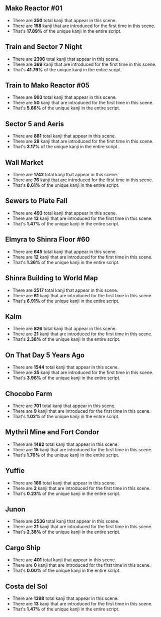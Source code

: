 Mako Reactor #01
---
* There are **350** total kanji that appear in this scene.
* There are **158** kanji that are introduced for the first time in this scene.
* That's **17.89%** of the unique kanji in the entire script.

Train and Sector 7 Night
---
* There are **2396** total kanji that appear in this scene.
* There are **369** kanji that are introduced for the first time in this scene.
* That's **41.79%** of the unique kanji in the entire script.

Train to Mako Reactor #05
---
* There are **993** total kanji that appear in this scene.
* There are **50** kanji that are introduced for the first time in this scene.
* That's **5.66%** of the unique kanji in the entire script.

Sector 5 and Aeris
---
* There are **881** total kanji that appear in this scene.
* There are **28** kanji that are introduced for the first time in this scene.
* That's **3.17%** of the unique kanji in the entire script.

Wall Market
---
* There are **1742** total kanji that appear in this scene.
* There are **76** kanji that are introduced for the first time in this scene.
* That's **8.61%** of the unique kanji in the entire script.

Sewers to Plate Fall
---
* There are **493** total kanji that appear in this scene.
* There are **13** kanji that are introduced for the first time in this scene.
* That's **1.47%** of the unique kanji in the entire script.

Elmyra to Shinra Floor #60
---
* There are **645** total kanji that appear in this scene.
* There are **12** kanji that are introduced for the first time in this scene.
* That's **1.36%** of the unique kanji in the entire script.

Shinra Building to World Map
---
* There are **2517** total kanji that appear in this scene.
* There are **61** kanji that are introduced for the first time in this scene.
* That's **6.91%** of the unique kanji in the entire script.

Kalm
---
* There are **826** total kanji that appear in this scene.
* There are **21** kanji that are introduced for the first time in this scene.
* That's **2.38%** of the unique kanji in the entire script.

On That Day 5 Years Ago
---
* There are **1544** total kanji that appear in this scene.
* There are **35** kanji that are introduced for the first time in this scene.
* That's **3.96%** of the unique kanji in the entire script.

Chocobo Farm
---
* There are **701** total kanji that appear in this scene.
* There are **9** kanji that are introduced for the first time in this scene.
* That's **1.02%** of the unique kanji in the entire script.

Mythril Mine and Fort Condor
---
* There are **1482** total kanji that appear in this scene.
* There are **15** kanji that are introduced for the first time in this scene.
* That's **1.70%** of the unique kanji in the entire script.

Yuffie
---
* There are **166** total kanji that appear in this scene.
* There are **2** kanji that are introduced for the first time in this scene.
* That's **0.23%** of the unique kanji in the entire script.

Junon
---
* There are **2536** total kanji that appear in this scene.
* There are **21** kanji that are introduced for the first time in this scene.
* That's **2.38%** of the unique kanji in the entire script.

Cargo Ship
---
* There are **401** total kanji that appear in this scene.
* There are **0** kanji that are introduced for the first time in this scene.
* That's **0.00%** of the unique kanji in the entire script.

Costa del Sol
---
* There are **1398** total kanji that appear in this scene.
* There are **13** kanji that are introduced for the first time in this scene.
* That's **1.47%** of the unique kanji in the entire script.
